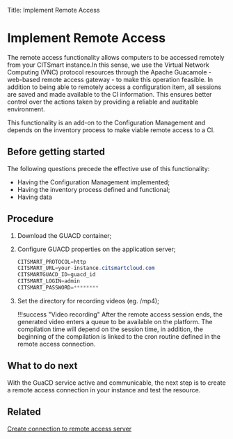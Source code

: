 Title: Implement Remote Access

# Implement Remote Access

The remote access functionality allows computers to be accessed remotely from your CITSmart instance.In this sense, we use the Virtual Network Computing (VNC) protocol resources through the Apache Guacamole - web-based remote access gateway - to make this operation feasible. In addition to being able to remotely access a configuration item, all sessions are saved and made available to the CI information. This ensures better control over the actions taken by providing a reliable and auditable environment.

This functionality is an add-on to the Configuration Management and depends on the inventory process to make viable remote access to a CI.


## Before getting started

The following questions precede the effective use of this functionality:
- Having the Configuration Management implemented;
- Having the inventory process defined and functional;
- Having data 

## Procedure

1. Download the GUACD container;
2. Configure GUACD properties on the application server;

    ```java
    CITSMART_PROTOCOL=http
    CITSMART_URL=your-instance.citsmartcloud.com
    CITSMARTGUACD_ID=guacd_id
    CITSMART_LOGIN=admin
    CITSMART_PASSWORD=********
    ```
	
3. Set the directory for recording videos (eg. /mp4);
    
    !!!success "Video recording"
    After the remote access session ends, the generated video enters a queue to be available on the platform. The compilation time will depend on the session time, in addition, the beginning of the compilation is linked to the cron routine defined in the remote access connection.
    
## What to do next

With the GuaCD service active and communicable, the next step is to create a remote access connection in your instance and test the resource.

## Related

[Create connection to remote access server][1]

[1]:/en-us/citsmart-platform-8/processes/configuration/configuration/configure-remote-access.html

